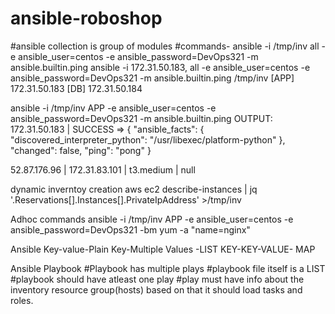# ansible-roboshop

#ansible collection is group of modules
#commands- ansible -i /tmp/inv all -e ansible_user=centos -e ansible_password=DevOps321 -m ansible.builtin.ping
ansible -i 172.31.50.183, all -e ansible_user=centos -e ansible_password=DevOps321 -m ansible.builtin.ping
/tmp/inv
[APP]
172.31.50.183
[DB]
172.31.50.184

ansible -i /tmp/inv APP -e ansible_user=centos -e ansible_password=DevOps321 -m ansible.builtin.ping
OUTPUT:
172.31.50.183 | SUCCESS => {
    "ansible_facts": {
        "discovered_interpreter_python": "/usr/libexec/platform-python"
    },
    "changed": false,
    "ping": "pong"
}

52.87.176.96 | 172.31.83.101 | t3.medium | null

dynamic inverntoy creation
aws ec2 describe-instances | jq '.Reservations[].Instances[].PrivateIpAddress' >/tmp/inv

Adhoc commands
ansible -i /tmp/inv APP -e ansible_user=centos -e ansible_password=DevOps321 -bm yum -a "name=nginx"

Ansible
Key-value-Plain
Key-Multiple Values -LIST
KEY-KEY-VALUE- MAP

Ansible Playbook
#Playbook has multiple plays
#playbook file itself is a LIST
#playbook should have atleast one play
#play must have info about the inventory resource group(hosts) based on that it should load tasks and roles.


